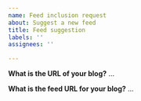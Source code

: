 ```yaml
---
name: Feed inclusion request
about: Suggest a new feed
title: Feed suggestion
labels: ''
assignees: ''

---
```


**What is the URL of your blog?**
...

**What is the feed URL for your blog?**
...
